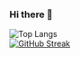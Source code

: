 ### Hi there 👋
![Top Langs](https://github-readme-stats.vercel.app/api/top-langs/?username=huynq24&layout=compact) \
[![GitHub Streak](https://streak-stats.demolab.com?user=huynq24&theme=github-dark&border_radius=10&date_format=j%2Fn%5B%2FY%5D&mode=weekly)](https://git.io/streak-stats)
<!--
**huynq24/huynq24** is a ✨ _special_ ✨ repository because its `README.md` (this file) appears on your GitHub profile.

Here are some ideas to get you started:

- 🔭 I’m currently working on ...
- 🌱 I’m currently learning ...
- 👯 I’m looking to collaborate on ...
- 🤔 I’m looking for help with ...
- 💬 Ask me about ...
- 📫 How to reach me: ...
- 😄 Pronouns: ...
- ⚡ Fun fact: ...
-->
